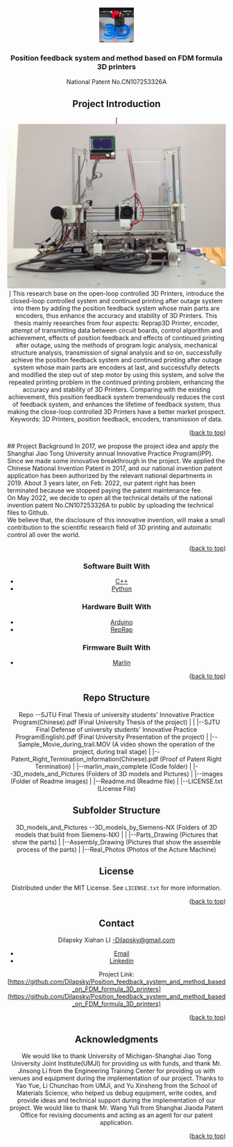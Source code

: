 <div id="top"></div>
<!--
*** Thanks for checking out the Best-README-Template. If you have a suggestion
*** that would make this better, please fork the repo and create a pull request
*** or simply open an issue with the tag "enhancement".
*** Don't forget to give the project a star!
*** Thanks again! Now go create something AMAZING! :D
-->



<!-- PROJECT SHIELDS -->
<!--
*** I'm using markdown "reference style" links for readability.
*** Reference links are enclosed in brackets [ ] instead of parentheses ( ).
*** See the bottom of this document for the declaration of the reference variables
*** for contributors-url, forks-url, etc. This is an optional, concise syntax you may use.
*** https://www.markdownguide.org/basic-syntax/#reference-style-links
-->


<!-- PROJECT LOGO -->
<br />
<div align="center">
  <a href="https://github.com/Dilapsky/Position_feedback_system_and_method_based_on_FDM_formula_3D_printers">
    <img src="images/logo.png" alt="Logo" width="80" height="80">
  </a>

<h3 align="center">Position feedback system and method based on FDM formula 3D printers</h3>

  <p align="center">
    National Patent No.CN107253326A
<!--    <br />
    <a href="https://github.com/Dilapsky/Position_feedback_system_and_method_based_on_FDM_formula_3D_printers"><strong>Explore the docs »</strong></a>
    <br />
    <br />
    <a href="https://github.com/Dilapsky/Position_feedback_system_and_method_based_on_FDM_formula_3D_printers">View Demo</a>

  </p>
</div>







<!-- ABOUT THE PROJECT -->


## Project Introduction

[![Product Name Screen Shot][product-screenshot]]
This research base on the open-loop controlled 3D Printers, introduce the closed-loop controlled system and continued printing after outage system into them by adding the position feedback system whose main parts are encoders, thus enhance the accuracy and stability of 3D Printers. This thesis mainly researches from four aspects: Reprap3D Printer, encoder, attempt of transmitting data between circuit boards, control algorithm and achievement, effects of position feedback and effects of continued printing after outage, using the methods of program logic analysis, mechanical structure analysis, transmission of signal analysis and so on, successfully achieve the position feedback system and continued printing after outage system whose main parts are encoders at last, and successfully detects and modified the step out of step motor by using this system, and solve the repeated printing problem in the continued printing problem, enhancing the accuracy and stability of 3D Printers. Comparing with the existing achievement, this position feedback system tremendously reduces the cost of feedback system, and enhances the lifetime of feedback system, thus making the close-loop controlled 3D Printers have a better market prospect.  <br />
Keywords: 3D Printers, position feedback, encoders, transmission of data.  

<p align="right">(<a href="#top">back to top</a>)</p>
<p align="left">
## Project Background
In 2017, we propose the project idea and apply the Shanghai Jiao Tong University annual Innovative Practice Program(IPP). Since we made some innovative breakthrough in the project. We applied the Chinese National Invention Patent in 2017, and our national invention patent application has been authorized by the relevant national departments in 2019. About 3 years later, on Feb. 2022, our patent right has been terminated because we stopped  paying the patent maintenance fee.<br /> 
On May 2022, we decide to open all the technical details of the national invention patent No.CN107253326A to public by uploading the technical files to Github. <br />
We believe that, the disclosure of this innovative invention, will make a small contribution to the scientific research field of 3D printing and automatic control all over the world.  <br />
</p>


<p align="right">(<a href="#top">back to top</a>)</p>

### Software Built With

* [C++](https://www.cplusplus.com/)
* [Python](https://www.python.org/)

### Hardware Built With

* [Arduino](https://www.arduino.cc/)
* [RepRap](https://reprap.org/wiki/RepRap)

### Firmware Built With

* [Marlin](https://github.com/MarlinFirmware/Marlin)

<p align="right">(<a href="#top">back to top</a>)</p>



<!-- GETTING STARTED -->
## Repo Structure

Repo --SJTU Final Thesis of university students' Innovative Practice Program(Chinese).pdf (Final University Thesis of the project)
    |
	|
	|--SJTU Final Defense of university students' Innovative Practice Program(English).pdf (Final University Presentation of the project)
	|
	|--Sample_Movie_during_trail.MOV (A video shown the operation of the project, during trail stage)
	|
	|--Patent_Right_Termination_information(Chinese).pdf (Proof of Patent Right Termination)
	|
	|--marlin_main_complete (Code folder)
	|
	|--3D_models_and_Pictures (Folders of 3D models and Pictures)
	|
	|--images (Folder of Readme images)
	|
	|--Readme.md (Readme file)
	|
	|--LICENSE.txt (License File)

## Subfolder Structure

3D_models_and_Pictures --3D_models_by_Siemens-NX (Folders of 3D models that build from Siemens-NX)
                      |
					  |
					  |--Parts_Drawing (Pictures that show the parts)
					  |
					  |--Assembly_Drawing (Pictures that show the assemble process of the parts)
					  |
					  |--Real_Photos (Photos of the Acture Machine)


<!-- LICENSE -->
## License

Distributed under the MIT License. See `LICENSE.txt` for more information.

<p align="right">(<a href="#top">back to top</a>)</p>



<!-- CONTACT -->
## Contact

Dilapsky Xiahan LI -Dilapsky@gmail.com
* [Email](Dilapsky@gmail.com)
* [Linkedin](https://www.linkedin.com/in/xiahan-li-913423154/)

Project Link: [https://github.com/Dilapsky/Position_feedback_system_and_method_based_on_FDM_formula_3D_printers](https://github.com/Dilapsky/Position_feedback_system_and_method_based_on_FDM_formula_3D_printers)

<p align="right">(<a href="#top">back to top</a>)</p>



<!-- ACKNOWLEDGMENTS -->
## Acknowledgments

We would like to thank University of Michigan-Shanghai Jiao Tong University Joint Institute(UMJI) for providing us with funds, and thank Mr. Jinsong Li from the Engineering Training Center for providing us with venues and equipment during the implementation of our project. Thanks to Yao Yue, Li Chunchao from UMJI, and Yu Xinsheng from the School of Materials Science, who helped us debug equipment, write codes, and provide ideas and technical support during the implementation of our project. We would like to thank Mr. Wang Yuli from Shanghai Jiaoda Patent Office for revising documents and acting as an agent for our patent application.

<p align="right">(<a href="#top">back to top</a>)</p>



<!-- MARKDOWN LINKS & IMAGES -->
<!-- https://www.markdownguide.org/basic-syntax/#reference-style-links -->
[product-screenshot]: images/screenshot.jpg
